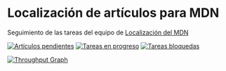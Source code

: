 # Localización de artículos para MDN
Seguimiento de las tareas del equipo de [Localización del MDN](https://www.mozilla-hispano.org/documentacion/Localizaci%C3%B3n_de_MDN)

[![Artículos pendientes](https://badge.waffle.io/mozillahispano/localizacion-mdn.svg?label=pendiente&title=Pendientes)](http://waffle.io/mozillahispano/localizacion-mdn) 
[![Tareas en progreso](https://badge.waffle.io/mozillahispano/localizacion-mdn.svg?label=en%20progreso&title=En%20progreso)](http://waffle.io/mozillahispano/localizacion-mdn) 
[![Tareas bloquedas](https://badge.waffle.io/mozillahispano/localizacion-mdn.svg?label=en%20revision&title=En%20revision)](http://waffle.io/mozillahispano/localizacion-mdn) 

[![Throughput Graph](https://graphs.waffle.io/mozillahispano/localizacion-mdn/throughput.svg)](https://waffle.io/mozillahispano/localizacion-mdn/metrics)
